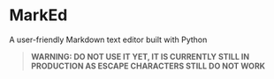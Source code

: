 # MarkEd

A user-friendly Markdown text editor built with Python
> **WARNING: DO NOT USE IT YET, IT IS CURRENTLY STILL IN PRODUCTION AS ESCAPE CHARACTERS STILL DO NOT WORK**
